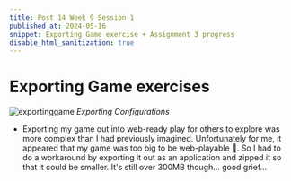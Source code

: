 ```yaml
---
title: Post 14 Week 9 Session 1
published_at: 2024-05-16
snippet: Exporting Game exercise + Assignment 3 progress
disable_html_sanitization: true
---
```

# **Exporting Game exercises**
![exportinggame](/w09s1/w09s1_exportgame.png)
*Exporting Configurations*
- Exporting my game out into web-ready play for others to explore was more complex than I had previously imagined. Unfortunately for me, it appeared that my game was too big to be web-playable 🥲. So I had to do a workaround by exporting it out as an application and zipped it so that it could be smaller. It's still over 300MB though... good grief...

